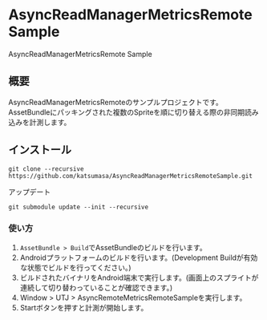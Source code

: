 # AsyncReadManagerMetricsRemoteSample
AsyncReadManagerMetricsRemote Sample

## 概要

AsyncReadManagerMetricsRemoteのサンプルプロジェクトです。
AssetBundleにパッキングされた複数のSpriteを順に切り替える際の非同期読み込みを計測します。

## インストール

```:console
git clone --recursive https://github.com/katsumasa/AsyncReadManagerMetricsRemoteSample.git
```

アップデート
```:console
git submodule update --init --recursive
```

### 使い方

1. `AssetBundle > Build`でAssetBundleのビルドを行います。
2. Androidプラットフォームのビルドを行います。(Development Buildが有効な状態でビルドを行ってください。)
3. ビルドされたバイナリをAndroid端末で実行します。(画面上のスプライトが連続して切り替わっていることが確認できます。)
4. Window > UTJ > AsyncRemoteMetricsRemoteSampleを実行します。
5. Startボタンを押すと計測が開始します。


